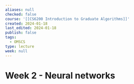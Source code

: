 ```yaml
---
aliases: null
checked: false
course: '[[CS6200 Introduction to Graduate Algorithms]]'
created: 2024-01-18
last_edited: 2024-01-18
publish: false
tags:
  - OMSCS
type: lecture
week: null
---
```

# Week 2 - Neural networks
